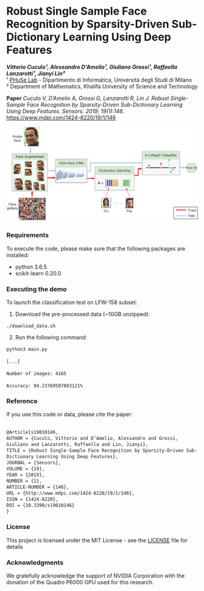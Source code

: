 # Robust Single Sample Face Recognition by Sparsity-Driven Sub-Dictionary Learning Using Deep Features

***Vittorio Cuculo¹, Alessandro D'Amelio¹, Giuliano Grossi¹, Raffaella Lanzarotti¹, Jianyi Lin²***  
¹ [PHuSe Lab](https://phuselab.di.unimi.it) - Dipartimento di Informatica, Università degli Studi di Milano  
² Department of Mathematics, Khalifa University of Science and Technology

**Paper** *Cuculo V, D’Amelio A, Grossi G, Lanzarotti R, Lin J. Robust Single-Sample Face Recognition by Sparsity-Driven Sub-Dictionary Learning Using Deep Features. Sensors. 2019; 19(1):146.*  
https://www.mdpi.com/1424-8220/19/1/146  

![pipeline](diagram.png "Method pipeline")

### Requirements

To execute the code, please make sure that the following packages are installed:

- python 3.6.5
- scikit-learn 0.20.0


### Executing the demo

To launch the classification test on LFW-158 subset:

1. Download the pre-processed data (~10GB unzipped):
```
./download_data.sh
```
2. Run the following command:
```
python3 main.py

[...]

Number of images: 4165

Accuracy: 94.23769507803121%

```

### Reference

If you use this code or data, please cite the paper:
```

@Article{s19010146,
AUTHOR = {Cuculo, Vittorio and D’Amelio, Alessandro and Grossi, Giuliano and Lanzarotti, Raffaella and Lin, Jianyi},
TITLE = {Robust Single-Sample Face Recognition by Sparsity-Driven Sub-Dictionary Learning Using Deep Features},
JOURNAL = {Sensors},
VOLUME = {19},
YEAR = {2019},
NUMBER = {1},
ARTICLE-NUMBER = {146},
URL = {http://www.mdpi.com/1424-8220/19/1/146},
ISSN = {1424-8220},
DOI = {10.3390/s19010146}
}
```

### License

This project is licensed under the MIT License - see the [LICENSE](LICENSE) file for details

### Acknowledgments

We gratefully acknowledge the support of NVIDIA Corporation with the donation of the Quadro P6000 GPU used for this research.
